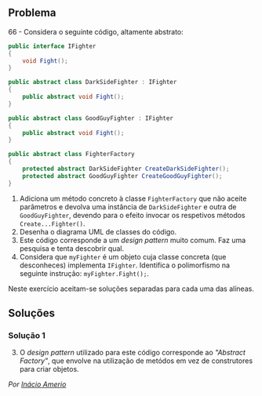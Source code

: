 ## Problema

66 - Considera o seguinte código, altamente abstrato:

```cs
public interface IFighter
{
    void Fight();
}

public abstract class DarkSideFighter : IFighter
{
    public abstract void Fight();
}

public abstract class GoodGuyFighter : IFighter
{
    public abstract void Fight();
}

public abstract class FighterFactory
{
    protected abstract DarkSideFighter CreateDarkSideFighter();
    protected abstract GoodGuyFighter CreateGoodGuyFighter();
}
```

1. Adiciona um método concreto à classe `FighterFactory` que não aceite
   parâmetros e devolva uma instância de `DarkSideFighter` e outra de
   `GoodGuyFighter`, devendo para o efeito invocar os respetivos métodos
   `Create...Fighter()`.
2. Desenha o diagrama UML de classes do código.
3. Este código corresponde a um _design pattern_ muito comum. Faz uma pesquisa
   e tenta descobrir qual.
4. Considera que `myFighter` é um objeto cuja classe concreta (que
   desconheces) implementa `IFighter`. Identifica o polimorfismo na seguinte
   instrução: `myFighter.Fight();`.

Neste exercício aceitam-se soluções separadas para cada uma das alíneas.

## Soluções

### Solução 1

3. O _design pattern_ utilizado para este código corresponde ao _"Abstract
Factory"_, que envolve na utilização de metódos em vez de construtores para
criar objetos.

*Por [Inácio Amerio](https://github.com/FPTheFluffyPawed)*
